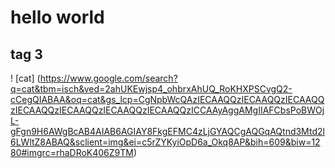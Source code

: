 # hello world 
## tag 3

! [cat] (https://www.google.com/search?q=cat&tbm=isch&ved=2ahUKEwjsp4_ohbrxAhUQ_RoKHXPSCvgQ2-cCegQIABAA&oq=cat&gs_lcp=CgNpbWcQAzIECAAQQzIECAAQQzIECAAQQzIECAAQQzIECAAQQzIECAAQQzIECAAQQzICCAAyAggAMgIIAFCbsPoBWOjL-gFgn9H6AWgBcAB4AIAB6AGIAY8FkgEFMC4zLjGYAQCgAQGqAQtnd3Mtd2l6LWltZ8ABAQ&sclient=img&ei=c5rZYKyiOpD6a_Okq8AP&bih=609&biw=1280#imgrc=rhaDRoK406Z9TM)


